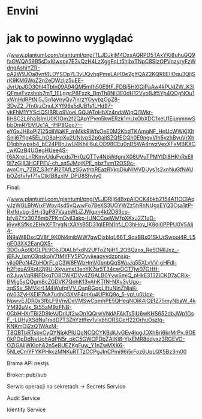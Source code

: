 # Envini


# jak to powinno wyglądać

//www.plantuml.com/plantuml/png/TLJDJkjM4DxxAQRPD5TAxYKi8uhuGQ9faOWQA59B5sDxI0wspx7E3vQzH4LzXggFqLt5hibxTNpC8SIzOPVnzyryFzWdngAshiYZR-oA2W9JOa8vnf4LDYSOp7L3vUQvhgPmeLAiK0e2gIfQAZ2KQR8EIiOqu3QljSrK9KM6WoZ2n2eDWzljz5uEE-JvrUpJ0D30hI4TbIn09A94QM5mfh50E9tF_FDBj5HXlGjPaAw4kPUdZW_K3IQFmeFvzshnb7mT_1ELggcP8Fxzk_BmTh8Nll3E0dH12VyoBJf5Yp4QOgNOu1xWnHdRPtNI5J5n1aVnyQy7lnrzYOyvbzOpZ8-3DvZ2_7fn0rzCnuLXYf96e5dUB1s1LHd97-vkFhM1YYSclQSIBRLo9VoeLGQJAToHhXz4ndaWipQl1Wkr-IiH8C2L6ha1slmU0K1Om2f2QApYPym5kwERzk1mUxObXDC1xeU1EjunmnwSbbDmR7EMUc1A_-FtP8Goc7--eYGxJH8oPjZj25diIWaKF_mMkk9WfsOeE0M2KbdTKAmgNF_HnUcWWKjXltSnlj67fIg45Ei_hO8qHqXu2UNIvpS2p0aiISZQfECQh0E9ngvVIh5vzhByuVrXhD1qbhwpsb4_bE24PBhJwU4KhjII6uLOD98CEu0nD5WA4rwzVexXFxMBKXC_wKQzB4UGegHUee4S-f6AXreiLnRKmyUduFycds7Hr0zQTTy4NbWdgnrX08UVuTPMYlDl8HKhRxElI9l7zGj83HCFPEV-ch_xqSJMqiKPE_gbzTvm12OS9c-avoCm_7ZB7_S3cYjR2TAfLzS5wthbREazRVkgDiuNlMVDUys1s2xnNuGfNAUbOZdfvfyf71vCtkfB8zxIV_DFU8Shyly0



Final: 

//www.plantuml.com/plantuml/png/VLJDRjj64BxpAIOCK4bkb2154A11OCIAqyJzWGLBhWixFWov4sd5vQwwFo78eXS3UOYWZz5hRhNUgxEYQ3Csa1jtP-Rxlfdvbg-SH-j3gP87VaabWLjZJWgpn4kl2D83co-bfy87Yz30Z6mb7PKmDvil3akp-IUNCCoeWMfpXKxJ2Z1uO-i6yvKSfKc2EHyXFTrygNrXAYsB5D31gIERN1nfJ_O3hHoy_lK8di0PPPU0V5AIj4-IN9aW8DscQV8f_9K0N4mibWW7qwDjxblqL66T_9qaBBx01SkUrSwpoi4R_L5gEO3XX2EanQX5-3DGuAo9DGLPE9CeJDlALbfxdN2UfToZNiH1_2OBQzos_Re5OI4lJxz_-jEFJv_lxmO3nskoiV7tMYFV5POyviieaqyvdzpnsiq-vjlo0PoN4ZbHOrFLqC3W8FWbHmV0bnbQqSWuJq55XLvVV-gHFdl-h2FjxuA9XqU2j9U-Xkyumat3xnYK7sr5T34cwOCT7jw07GHH-n2JuwVqRIRFDkgTO8CWKDVv4ZGALB0Yvw6mjQ_pHkE313ZiCKD7aCRik-BMjg5yQQgm8cZGDVK7QohK13vAhKTfN-NXv3vUgo-zqSSv_SMVkirLM4WufqfVV_QsqRGppLlftuNinZNjaK-nV03ZyHXEIF7kA7udhG5XVF4mKu4UPKQ9o_5-vpLu0Ucx-NpwvEJDR0x3fbLF9VnyDeVMSwCqmhPE5QHeqNOiK4jCEfZ75myNbaW_4kYM92uVx_St55aM9zFNB-0CbHHXrTBi2D9leVJDriUf2wDn1QQrwVNdAFAkTs5jU6wKHS652dbJWp1GsF_-LUHyXSdNu1rxdD7T3ZhYztflxv1vIxbhORSCeH22OrhuOszlg-KNKmOj2zQ1WAxM-T8QBTbRTsbvCyQYNjpkPlUQcNCQCYKBdjUvGEv4IqgJDXhBri6krMrPv_9OE0kPOpDdNvUohAdPN5r_okC5GWCPDbZAtKj8-YjxEMR8ddyxz3RGEVO-OZiGAljWKIohA2n5eRUEZKgFuw_Y1nZwMXK6-5NLeCmYFYKPHkczMNKuRTTzCCPgJInCPmi96i5rFoz6UqLQX5Bz3m00



Brama API nestjs

Broker: pub/sub

Serwis operacji na sekretach -> Secrets Service

Audit Service

Identity Service
